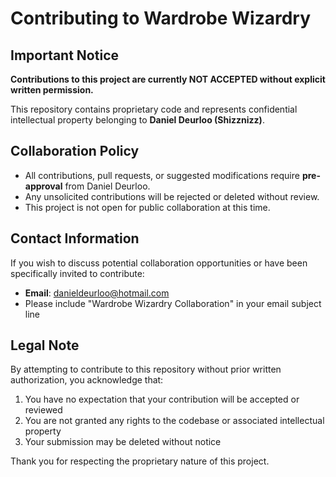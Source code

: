 
# Contributing to Wardrobe Wizardry

## Important Notice

**Contributions to this project are currently NOT ACCEPTED without explicit written permission.**

This repository contains proprietary code and represents confidential intellectual property belonging to **Daniel Deurloo (Shizznizz)**. 

## Collaboration Policy

- All contributions, pull requests, or suggested modifications require **pre-approval** from Daniel Deurloo.
- Any unsolicited contributions will be rejected or deleted without review.
- This project is not open for public collaboration at this time.

## Contact Information

If you wish to discuss potential collaboration opportunities or have been specifically invited to contribute:

- **Email**: danieldeurloo@hotmail.com
- Please include "Wardrobe Wizardry Collaboration" in your email subject line

## Legal Note

By attempting to contribute to this repository without prior written authorization, you acknowledge that:

1. You have no expectation that your contribution will be accepted or reviewed
2. You are not granted any rights to the codebase or associated intellectual property
3. Your submission may be deleted without notice

Thank you for respecting the proprietary nature of this project.

